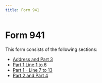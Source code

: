 ```yaml
---
title: Form 941
---
```


# Form 941


This form consists of the following sections:

- [Address  and Part 3]({{site.prl_baseurl}}/misc/the_employee_form_941_address_sfr.html)
- [Part  1 Line 1 to 6]({{site.prl_baseurl}}/misc/employee_form_941_line_1_to_8_sfr.html)
- [Part  1 - Line 7 to 13]({{site.prl_baseurl}}/misc/employee_form_941_line_9_to_15_sfr.html)
- [Part  2 and Part 4]({{site.prl_baseurl}}/misc/employee_form_941_line_16_and_17_sfr.html)

